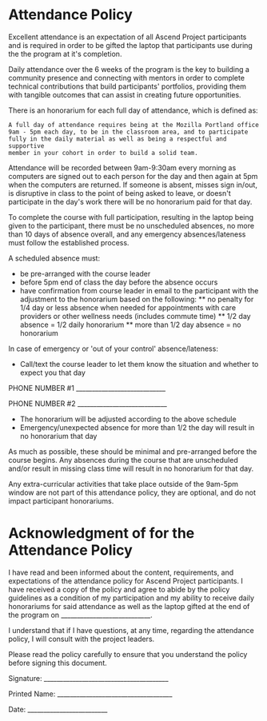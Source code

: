 Attendance Policy
=================


Excellent attendance is an expectation of all Ascend Project participants
and is required in order to be gifted the laptop that participants use
during the the program at it's completion. 

Daily attendance over the 6 weeks of the program is the key to building 
a community presence and connecting with mentors in order to complete 
technical contributions that build participants' portfolios, providing them
with tangible outcomes that can assist in creating future opportunities.

There is an honorarium for each full day of attendance, which is defined as:

	A full day of attendance requires being at the Mozilla Portland office
	9am - 5pm each day, to be in the classroom area, and to participate 
	fully in the daily material as well as being a respectful and supportive
	member in your cohort in order to build a solid team.

Attendance will be recorded between 9am-9:30am every morning as computers
are signed out to each person for the day and then again at 5pm when the 
computers are returned. If someone is absent, misses sign in/out, is 
disruptive in class to the point of being asked to leave, or doesn't 
participate in the day's work there will be no honorarium paid for that day.

To complete the course with full participation, resulting in the laptop being
given to the participant, there must be no unscheduled absences, no more than 10
days of absence overall, and any emergency absences/lateness must follow 
the established process.

A scheduled absence must:

* be pre-arranged with the course leader
* before 5pm end of class the day before the absence occurs
* have confirmation from course leader in email to the participant with the
adjustment to the honorarium based on the following:
** no penalty for 1/4 day or less absence when needed for appointments with care 
providers or other wellness needs (includes commute time)
** 1/2 day absence = 1/2 daily honorarium
** more than 1/2 day absence = no honorarium

In case of emergency or 'out of your control' absence/lateness:
* Call/text the course leader to let them know the situation and whether to expect you that day

PHONE NUMBER #1 ____________________________


PHONE NUMBER #2 ____________________________

* The honorarium will be adjusted according to the above schedule
* Emergency/unexpected absence for more than 1/2 the day will result in no honorarium that day

As much as possible, these should be minimal and pre-arranged 
before the course begins.  Any absences during the course that are unscheduled 
and/or result in missing class time will result in no honorarium for that day.

Any extra-curricular activities that take place outside of the 9am-5pm window
are not part of this attendance policy, they are optional, and do not 
impact participant honorariums.


Acknowledgment of for the Attendance Policy
===========================================

I have read and been informed about the content, requirements, and 
expectations of the attendance policy for Ascend Project participants. 
I have received a copy of the policy and agree to abide by the policy 
guidelines as a condition of my participation and my ability to receive 
daily honorariums for said attendance as well as the laptop gifted
at the end of the program on ____________________________.

I understand that if I have questions, at any time, regarding the 
attendance policy, I will consult with the project leaders.

Please read the policy carefully to ensure that you understand the 
policy before signing this document.

Signature: _______________________________________

Printed Name: ____________________________________

Date: _________________________